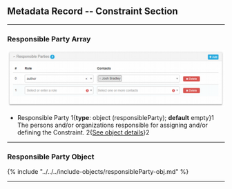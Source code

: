 ## Metadata Record -- Constraint Section
---

### Responsible Party Array

![Responsible Parties Array](/assets/reference/edit-objects/metadata/constraint/responsibleParty.png)

* <span class="md-entity">Responsible Party</span> 1{**type**: object (<span class="md-panel">responsibleParty</span>); **default** empty}1 The persons and/or organizations responsible for assigning and/or defining the <span class="md-panel">Constraint</span>. 2{[See object details](#responsible-party-object)}2 

---

### Responsible Party Object 

{% include "../../../include-objects/responsibleParty-obj.md" %}
  
---
